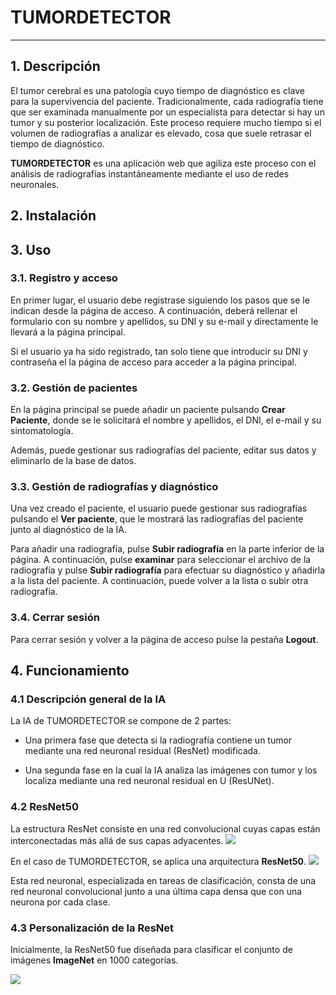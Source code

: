 

# **TUMORDETECTOR**
---
## 1. Descripción

El tumor cerebral es una patología cuyo tiempo de diagnóstico es clave para la supervivencia del paciente. Tradicionalmente, cada radiografía tiene que ser examinada manualmente por un especialista para detectar si hay un tumor y su posterior localización. Este proceso requiere mucho tiempo si el volumen de radiografías a analizar es elevado, cosa que suele retrasar el tiempo de diagnóstico.

**TUMORDETECTOR** es una aplicación web que agiliza este proceso con el análisis de radiografías instantáneamente mediante el uso de redes neuronales.

## 2. Instalación

## 3. Uso

### 3.1. Registro y acceso

En primer lugar, el usuario debe registrase siguiendo los pasos que se le indican desde la página de acceso. A continuación, deberá rellenar el formulario con su nombre y apellidos, su DNI y su e-mail y directamente le llevará a la página principal.

Si el usuario ya ha sido registrado, tan solo tiene que introducir su DNI y contraseña el la página de acceso para acceder a la página principal.

### 3.2. Gestión de pacientes

En la página principal se puede añadir un paciente pulsando **Crear Paciente**, donde se le solicitará el nombre y apellidos, el DNI, el e-mail y su sintomatología.

Además, puede gestionar sus radiografías del paciente, editar sus datos y eliminarlo de la base de datos.

### 3.3. Gestión de radiografías y diagnóstico

Una vez creado el paciente, el usuario puede gestionar sus radiografías pulsando el **Ver paciente**, que le mostrará las radiografías del paciente junto al diagnóstico de la IA.

Para añadir una radiografía, pulse **Subir radiografía** en la parte inferior de la página. A continuación, pulse  **examinar** para seleccionar el archivo de la radiografía y pulse **Subir radiografía** para efectuar su diagnóstico y añadirla a la lista del paciente.
 A continuación, puede volver a la lista o subir otra radiografía.

 ### 3.4. Cerrar sesión

Para cerrar sesión y volver a la página de acceso pulse la pestaña **Logout**.

## 4. Funcionamiento

### 4.1 Descripción general de la IA

La IA de TUMORDETECTOR se compone de 2 partes:

- Una primera fase que detecta si la radiografía contiene un tumor mediante una red neuronal residual (ResNet) modificada.

- Una segunda fase en la cual la IA analiza las imágenes con tumor y los localiza mediante una red neuronal residual en U (ResUNet).

### 4.2 ResNet50

La estructura ResNet consiste en una red convolucional cuyas capas están interconectadas más allá de sus capas adyacentes.
<image src="https://sheng-fang.github.io/img/post_img/2020-05-20-review-resnet-family/resnet_module.png">

En el caso de TUMORDETECTOR, se aplica una arquitectura **ResNet50**.
<image src="https://www.researchgate.net/publication/331364877/figure/fig3/AS:741856270901252@1553883726825/Left-ResNet50-architecture-Blocks-with-dotted-line-represents-modules-that-might-be.png">

Esta red neuronal, especializada en tareas de clasificación, consta de una red neuronal convolucional junto a una última capa densa que con una neurona por cada clase.

### 4.3 Personalización de la ResNet

Inicialmente, la ResNet50 fue diseñada para clasificar el conjunto de imágenes **ImageNet** en 1000 categorías.

<image src="https://static.geekbang.org/infoq/5c3862035fff1.png">




